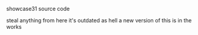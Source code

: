 showcase31 source code

steal anything from here it's outdated as hell a new version of this is in the works
